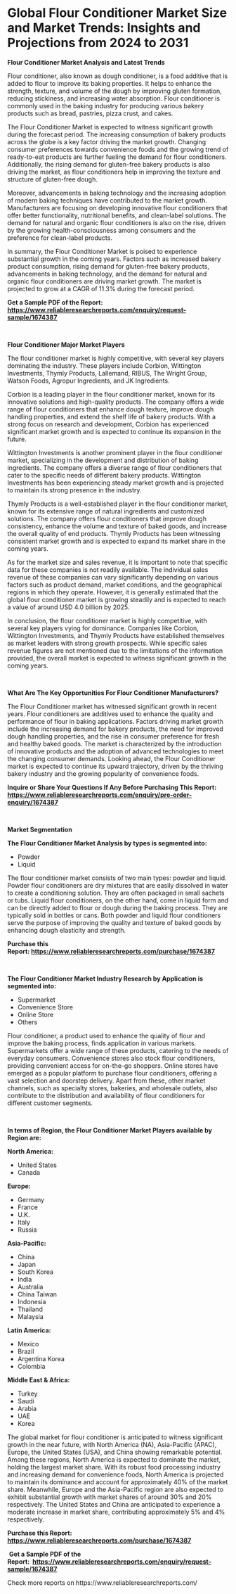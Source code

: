 <p><h1>Global Flour Conditioner Market Size and Market Trends: Insights and Projections from 2024 to 2031</h1></p><p><strong>Flour Conditioner Market Analysis and Latest Trends</strong></p>
<p><p>Flour conditioner, also known as dough conditioner, is a food additive that is added to flour to improve its baking properties. It helps to enhance the strength, texture, and volume of the dough by improving gluten formation, reducing stickiness, and increasing water absorption. Flour conditioner is commonly used in the baking industry for producing various bakery products such as bread, pastries, pizza crust, and cakes.</p><p>The Flour Conditioner Market is expected to witness significant growth during the forecast period. The increasing consumption of bakery products across the globe is a key factor driving the market growth. Changing consumer preferences towards convenience foods and the growing trend of ready-to-eat products are further fueling the demand for flour conditioners. Additionally, the rising demand for gluten-free bakery products is also driving the market, as flour conditioners help in improving the texture and structure of gluten-free dough.</p><p>Moreover, advancements in baking technology and the increasing adoption of modern baking techniques have contributed to the market growth. Manufacturers are focusing on developing innovative flour conditioners that offer better functionality, nutritional benefits, and clean-label solutions. The demand for natural and organic flour conditioners is also on the rise, driven by the growing health-consciousness among consumers and the preference for clean-label products.</p><p>In summary, the Flour Conditioner Market is poised to experience substantial growth in the coming years. Factors such as increased bakery product consumption, rising demand for gluten-free bakery products, advancements in baking technology, and the demand for natural and organic flour conditioners are driving market growth. The market is projected to grow at a CAGR of 11.3% during the forecast period.</p></p>
<p><strong>Get a Sample PDF of the Report:&nbsp; <a href="https://www.reliableresearchreports.com/enquiry/request-sample/1674387">https://www.reliableresearchreports.com/enquiry/request-sample/1674387</a></strong></p>
<p>&nbsp;</p>
<p><strong>Flour Conditioner Major Market Players</strong></p>
<p><p>The flour conditioner market is highly competitive, with several key players dominating the industry. These players include Corbion, Wittington Investments, Thymly Products, Lallemand, RIBUS, The Wright Group, Watson Foods, Agropur Ingredients, and JK Ingredients. </p><p>Corbion is a leading player in the flour conditioner market, known for its innovative solutions and high-quality products. The company offers a wide range of flour conditioners that enhance dough texture, improve dough handling properties, and extend the shelf life of bakery products. With a strong focus on research and development, Corbion has experienced significant market growth and is expected to continue its expansion in the future.</p><p>Wittington Investments is another prominent player in the flour conditioner market, specializing in the development and distribution of baking ingredients. The company offers a diverse range of flour conditioners that cater to the specific needs of different bakery products. Wittington Investments has been experiencing steady market growth and is projected to maintain its strong presence in the industry.</p><p>Thymly Products is a well-established player in the flour conditioner market, known for its extensive range of natural ingredients and customized solutions. The company offers flour conditioners that improve dough consistency, enhance the volume and texture of baked goods, and increase the overall quality of end products. Thymly Products has been witnessing consistent market growth and is expected to expand its market share in the coming years.</p><p>As for the market size and sales revenue, it is important to note that specific data for these companies is not readily available. The individual sales revenue of these companies can vary significantly depending on various factors such as product demand, market conditions, and the geographical regions in which they operate. However, it is generally estimated that the global flour conditioner market is growing steadily and is expected to reach a value of around USD 4.0 billion by 2025.</p><p>In conclusion, the flour conditioner market is highly competitive, with several key players vying for dominance. Companies like Corbion, Wittington Investments, and Thymly Products have established themselves as market leaders with strong growth prospects. While specific sales revenue figures are not mentioned due to the limitations of the information provided, the overall market is expected to witness significant growth in the coming years.</p></p>
<p>&nbsp;</p>
<p><strong>What Are The Key Opportunities For Flour Conditioner Manufacturers?</strong></p>
<p><p>The Flour Conditioner market has witnessed significant growth in recent years. Flour conditioners are additives used to enhance the quality and performance of flour in baking applications. Factors driving market growth include the increasing demand for bakery products, the need for improved dough handling properties, and the rise in consumer preference for fresh and healthy baked goods. The market is characterized by the introduction of innovative products and the adoption of advanced technologies to meet the changing consumer demands. Looking ahead, the Flour Conditioner market is expected to continue its upward trajectory, driven by the thriving bakery industry and the growing popularity of convenience foods.</p></p>
<p><strong>Inquire or Share Your Questions If Any Before Purchasing This Report: <a href="https://www.reliableresearchreports.com/enquiry/pre-order-enquiry/1674387">https://www.reliableresearchreports.com/enquiry/pre-order-enquiry/1674387</a></strong></p>
<p>&nbsp;</p>
<p><strong>Market Segmentation</strong></p>
<p><strong>The Flour Conditioner Market Analysis by types is segmented into:</strong></p>
<p><ul><li>Powder</li><li>Liquid</li></ul></p>
<p><p>The flour conditioner market consists of two main types: powder and liquid. Powder flour conditioners are dry mixtures that are easily dissolved in water to create a conditioning solution. They are often packaged in small sachets or tubs. Liquid flour conditioners, on the other hand, come in liquid form and can be directly added to flour or dough during the baking process. They are typically sold in bottles or cans. Both powder and liquid flour conditioners serve the purpose of improving the quality and texture of baked goods by enhancing dough elasticity and strength.</p></p>
<p><strong>Purchase this Report:&nbsp;<a href="https://www.reliableresearchreports.com/purchase/1674387">https://www.reliableresearchreports.com/purchase/1674387</a></strong></p>
<p>&nbsp;</p>
<p><strong>The Flour Conditioner Market Industry Research by Application is segmented into:</strong></p>
<p><ul><li>Supermarket</li><li>Convenience Store</li><li>Online Store</li><li>Others</li></ul></p>
<p><p>Flour conditioner, a product used to enhance the quality of flour and improve the baking process, finds application in various markets. Supermarkets offer a wide range of these products, catering to the needs of everyday consumers. Convenience stores also stock flour conditioners, providing convenient access for on-the-go shoppers. Online stores have emerged as a popular platform to purchase flour conditioners, offering a vast selection and doorstep delivery. Apart from these, other market channels, such as specialty stores, bakeries, and wholesale outlets, also contribute to the distribution and availability of flour conditioners for different customer segments.</p></p>
<p>&nbsp;</p>
<p><strong>In terms of Region, the Flour Conditioner Market Players available by Region are:</strong></p>
<p>
    <p> <strong> North America: </strong>
        <ul>
            <li>United States</li>
            <li>Canada</li>
        </ul>
        </p> 
    <p> <strong> Europe: </strong>
        <ul>
            <li>Germany</li>
            <li>France</li>
            <li>U.K.</li>
            <li>Italy</li>
            <li>Russia</li>
        </ul>
        </p> 
    <p> <strong> Asia-Pacific: </strong>
        <ul>
            <li>China</li>
            <li>Japan</li>
            <li>South Korea</li>
            <li>India</li>
            <li>Australia</li>
            <li>China Taiwan</li>
            <li>Indonesia</li>
            <li>Thailand</li>
            <li>Malaysia</li>
        </ul>
        </p> 
    <p> <strong> Latin America: </strong>
        <ul>
            <li>Mexico</li>
            <li>Brazil</li>
            <li>Argentina Korea</li>
            <li>Colombia</li>
        </ul>
        </p> 
    <p> <strong> Middle East & Africa: </strong>
        <ul>
            <li>Turkey</li>
            <li>Saudi</li>
            <li>Arabia</li>
            <li>UAE</li>
            <li>Korea</li>
        </ul>
    </p>
    </p>
<p><p>The global market for flour conditioner is anticipated to witness significant growth in the near future, with North America (NA), Asia-Pacific (APAC), Europe, the United States (USA), and China showing remarkable potential. Among these regions, North America is expected to dominate the market, holding the largest market share. With its robust food processing industry and increasing demand for convenience foods, North America is projected to maintain its dominance and account for approximately 40% of the market share. Meanwhile, Europe and the Asia-Pacific region are also expected to exhibit substantial growth with market shares of around 30% and 20% respectively. The United States and China are anticipated to experience a moderate increase in market share, contributing approximately 5% and 4% respectively.</p></p>
<p><strong>Purchase this Report: <a href="https://www.reliableresearchreports.com/purchase/1674387">https://www.reliableresearchreports.com/purchase/1674387</a></strong></p>
<p>&nbsp;<strong>Get a Sample PDF of the Report:&nbsp;&nbsp;<a href="https://www.reliableresearchreports.com/enquiry/request-sample/1674387">https://www.reliableresearchreports.com/enquiry/request-sample/1674387</a></strong></p>
<p><strong></strong></p>
<p>Check more reports on https://www.reliableresearchreports.com/</p>